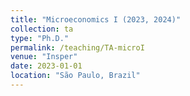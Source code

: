 ```yaml
---
title: "Microeconomics I (2023, 2024)"
collection: ta
type: "Ph.D."
permalink: /teaching/TA-microI
venue: "Insper"
date: 2023-01-01
location: "São Paulo, Brazil"
---
```


<!-- course description -->
